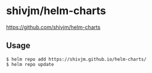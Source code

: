 # shivjm/helm-charts

<https://github.com/shivjm/helm-charts>

## Usage

```
$ helm repo add https://shivjm.github.io/helm-charts/
$ helm repo update
```
